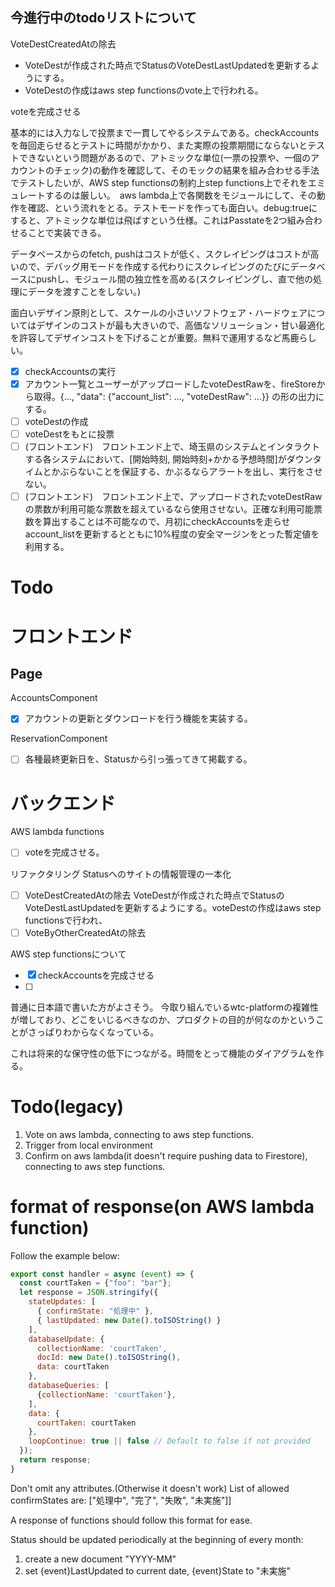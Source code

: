 ## 今進行中のtodoリストについて
VoteDestCreatedAtの除去
- VoteDestが作成された時点でStatusのVoteDestLastUpdatedを更新するようにする。
- VoteDestの作成はaws step functionsのvote上で行われる。

voteを完成させる


基本的には入力なしで投票まで一貫してやるシステムである。checkAccountsを毎回走らせるとテストに時間がかかり、また実際の投票期間にならないとテストできないという問題があるので、アトミックな単位(一票の投票や、一個のアカウントのチェック)の動作を確認して、そのモックの結果を組み合わせる手法でテストしたいが、AWS step functionsの制約上step functions上でそれをエミュレートするのは厳しい。　aws lambda上で各関数をモジュールにして、その動作を確認、という流れをとる。テストモードを作っても面白い。debug:trueにすると、アトミックな単位は飛ばすという仕様。これはPasstateを2つ組み合わせることで実装できる。

データベースからのfetch, pushはコストが低く、スクレイピングはコストが高いので、デバッグ用モードを作成する代わりにスクレイピングのたびにデータベースにpushし、モジュール間の独立性を高める(スクレイピングし、直で他の処理にデータを渡すことをしない。)

面白いデザイン原則として、スケールの小さいソフトウェア・ハードウェアについてはデザインのコストが最も大きいので、高価なソリューション・甘い最適化を許容してデザインコストを下げることが重要。無料で運用するなど馬鹿らしい。

- [x] checkAccountsの実行
- [x] アカウント一覧とユーザーがアップロードしたvoteDestRawを、fireStoreから取得。{..., "data": {"account_list": ..., "voteDestRaw": ...}} の形の出力にする。
- [ ] voteDestの作成
- [ ] voteDestをもとに投票
- [ ] (フロントエンド)　フロントエンド上で、埼玉県のシステムとインタラクトする各システムにおいて、[開始時刻, 開始時刻+かかる予想時間]がダウンタイムとかぶらないことを保証する、かぶるならアラートを出し、実行をさせない。
- [ ] (フロントエンド)　フロントエンド上で、アップロードされたvoteDestRawの票数が利用可能な票数を超えているなら使用させない。正確な利用可能票数を算出することは不可能なので、月初にcheckAccountsを走らせaccount_listを更新するとともに10%程度の安全マージンをとった暫定値を利用する。

# Todo
# フロントエンド
## Page
AccountsComponent
- [x] アカウントの更新とダウンロードを行う機能を実装する。

ReservationComponent
- [ ] 各種最終更新日を、Statusから引っ張ってきて掲載する。

# バックエンド
AWS lambda functions 
- [ ] voteを完成させる。

リファクタリング
Statusへのサイトの情報管理の一本化
- [ ] VoteDestCreatedAtの除去
      VoteDestが作成された時点でStatusのVoteDestLastUpdatedを更新するようにする。voteDestの作成はaws step functionsで行われ、
- [ ] VoteByOtherCreatedAtの除去

AWS step functionsについて
- [x] checkAccountsを完成させる
- [ ] 


普通に日本語で書いた方がよさそう。
今取り組んでいるwtc-platformの複雑性が増しており、どこをいじるべきなのか、プロダクトの目的が何なのかということがさっぱりわからなくなっている。

これは将来的な保守性の低下につながる。時間をとって機能のダイアグラムを作る。

# Todo(legacy)
1. Vote on aws lambda, connecting to aws step functions.
2. Trigger from local environment
3. Confirm on aws lambda(it doesn't require pushing data to Firestore), connecting to aws step functions.

# format of response(on AWS lambda function)
Follow the example below:
```javascript
export const handler = async (event) => {
  const courtTaken = {"foo": "bar"};
  let response = JSON.stringify({
    stateUpdates: [
      { confirmState: "処理中" },
      { lastUpdated: new Date().toISOString() }
    ],
    databaseUpdate: {
      collectionName: 'courtTaken',
      docId: new Date().toISOString(),
      data: courtTaken
    },
    databaseQueries: [
      {collectionName: 'courtTaken'},
    ],
    data: {
      courtTaken: courtTaken
    },
    loopContinue: true || false // Default to false if not provided
  });
  return response;
}
```
Don't omit any attributes.(Otherwise it doesn't work)
List of allowed confirmStates are:
["処理中", "完了", "失敗", "未実施"]]

A response of functions should follow this format for ease.

Status should be updated periodically at the beginning of every month:
1. create a new document "YYYY-MM"
2. set {event}LastUpdated to current date, {event}State to "未実施"
